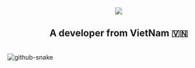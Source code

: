 <h1 align="center">
    <img src="https://readme-typing-svg.herokuapp.com/?font=Righteous&color=00FFFF&size=35&center=true&vCenter=true&width=500&height=70&duration=4000&lines=Hi+There!+👋;+I'm+Duong+Dat;" />
</h1>
<h2 align="center">A developer from VietNam 🇻🇳 </h2>
<br/>
<picture>
  <source media="(prefers-color-scheme: dark)" srcset="https://raw.githubusercontent.com/tobiasmeyhoefer/tobiasmeyhoefer/output/github-snake-dark.svg" />
  <source media="(prefers-color-scheme: light)" srcset="https://raw.githubusercontent.com/tobiasmeyhoefer/tobiasmeyhoefer/output/github-snake.svg" />
  <img alt="github-snake" src="https://raw.githubusercontent.com/tobiasmeyhoefer/tobiasmeyhoefer/output/github-snake.svg" />
</picture>
